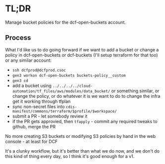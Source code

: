 # TL;DR

Manage bucket policies for the dcf-open-buckets account.

## Process

What I'd like us to do going forward if we want to add a bucket or change a policy in dcf-open-buckets or dcf-buckets (I'll setup terraform for that too) or any similar account:

* `ssh dcfprod@dcfprod.csoc`
* `gen3 workon dcf-open-buckets buckets-policy__custom`
* `gen3 cd`
* add a bucket using `../../../../cloud-automation/tf_files/aws/modules/data_bucket/` or something similar, or change the policy, or do whatever it is we want to do to change the infra
get it working through tfplan
* sync non-secret files into `cdis-manifest/commons/terraform/$profile/$workspace/`
* submit a PR - let somebody review it
* if the PR gets approvied, then `tfapply` - commit any required tweaks to github, merge the PR

No more creating S3 buckets or modifying S3 policies by hand in the web console - at least for DCF

It's a clunky workflow, but it's better than what we do now, and we don't do this kind of thing every day, so I think it's good enough for a v1.


